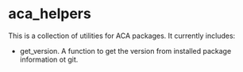 # aca_helpers

This is a collection of utilities for ACA packages.
It currently includes:

- get_version. A function to get the version from installed package information ot git.
